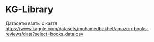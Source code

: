 # KG-Library


Датасеты взяты с каггл
https://www.kaggle.com/datasets/mohamedbakhet/amazon-books-reviews/data?select=books_data.csv